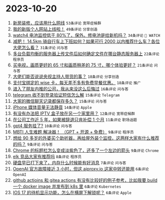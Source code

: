 # 2023-10-20

1. [新房装修，应该用什么网线](https://www.v2ex.com/t/983669) `53条评论` `宽带症候群`
1. [我的新版个人网站上线啦！](https://www.v2ex.com/t/983646) `49条评论` `分享创造`
1. [watch4 电池监控低于 80%了，保外。修电池是给新机吗？](https://www.v2ex.com/t/983665) `34条评论` ` WATCH`
1. [减肥！ 14.5km 骑自行车上下班如何？如果可行 2000 以内推荐什么车？各位大佬怎么看？](https://www.v2ex.com/t/983676) `31条评论` `问与答`
1. [多台负载均衡的服务器上传文件后如何确定文件在哪台静态服务器上](https://www.v2ex.com/t/983729) `22条评论` `程序员`
1. [买电视，画质更好的 65 寸和画质稍差的 75 寸，哪个体验更好？](https://www.v2ex.com/t/983698) `21条评论` `问与答`
1. [大佬们能否说说央视主持人带货的事？](https://www.v2ex.com/t/983711) `18条评论` `分享创造`
1. [支付宝绑定的 wise 卡，每天差不多有免费早餐优惠。](https://www.v2ex.com/t/983645) `18条评论` `推广`
1. [进入了朋友内推的公司，我从来没这么后悔过](https://www.v2ex.com/t/983722) `16条评论` `问与答`
1. [telegram 收不到登录验证短信怎么解](https://www.v2ex.com/t/983714) `15条评论` `Telegram`
1. [大家的微信聊天记录都保存多久？](https://www.v2ex.com/t/983655) `15条评论` `问与答`
1. [iPhone 媒体音量无法静音](https://www.v2ex.com/t/983664) `14条评论` `Apple`
1. [有没有办法把 IPTV 盒子放在另一个家里用？](https://www.v2ex.com/t/983656) `12条评论` `宽带症候群`
1. [在公司工作近 5 年，如果被辞退只肯补偿 1 个月](https://www.v2ex.com/t/983682) `11条评论` `职场话题`
1. [gpt4 服务挂了?](https://www.v2ex.com/t/983670) `10条评论` `问与答`
1. [MBTI 人生难题 解决器！ （GPT + 开源 + 免费）](https://www.v2ex.com/t/983704) `9条评论` `程序员`
1. [想给 90 多岁的外婆买个助听器，再给屋外装个监控，这两样大家有什么推荐的吗？](https://www.v2ex.com/t/983678) `9条评论` `问与答`
1. [Chrome 的标题栏怎么变成淡紫色了，还多了一个左边的箭头](https://www.v2ex.com/t/983647) `9条评论` `Chrome`
1. [elk 竞品大家有推荐吗](https://www.v2ex.com/t/983693) `8条评论` `程序员`
1. [硬盘早已打下来了，内存什么时候能有好消息](https://www.v2ex.com/t/983732) `7条评论` `问与答`
1. [OpenAI 官方故障接近 3 小时，但这 aiproxy.io 这家中转还能用](https://www.v2ex.com/t/983716) `6条评论` `OpenAI`
1. [github actioins 和 gitea actions 有没有比较好的例子参考，比如我要 build 一个 docker image 并发布到 k8s 里](https://www.v2ex.com/t/983700) `6条评论` `Kubernetes`
1. [IOS 17 的待机显示功能，怎么在横屏下解锁呢？](https://www.v2ex.com/t/983668) `6条评论` `Apple`
